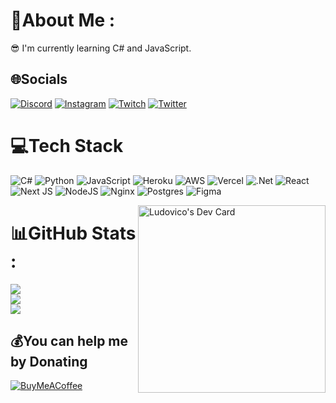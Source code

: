 # 💫About Me :
😎 I'm currently learning C# and JavaScript. 

## 🌐Socials
[![Discord](https://img.shields.io/badge/Discord-%237289DA.svg?logo=discord&logoColor=white)](htttps://discord.gg/Ludovico#1411) [![Instagram](https://img.shields.io/badge/Instagram-%23E4405F.svg?logo=Instagram&logoColor=white)](https://instagram.com/ludovico666_) [![Twitch](https://img.shields.io/badge/Twitch-%239146FF.svg?logo=Twitch&logoColor=white)](https://twitch.tv/vicosforza) [![Twitter](https://img.shields.io/badge/Twitter-%231DA1F2.svg?logo=Twitter&logoColor=white)](https://twitter.com/Ludovico1337) 

# 💻Tech Stack
![C#](https://img.shields.io/badge/c%23-%23239120.svg?style=flat&logo=c-sharp&logoColor=white) ![Python](https://img.shields.io/badge/python-3670A0?style=flat&logo=python&logoColor=ffdd54) ![JavaScript](https://img.shields.io/badge/javascript-%23323330.svg?style=flat&logo=javascript&logoColor=%23F7DF1E) ![Heroku](https://img.shields.io/badge/heroku-%23430098.svg?style=flat&logo=heroku&logoColor=white) ![AWS](https://img.shields.io/badge/AWS-%23FF9900.svg?style=flat&logo=amazon-aws&logoColor=white) ![Vercel](https://img.shields.io/badge/vercel-%23000000.svg?style=flat&logo=vercel&logoColor=white) ![.Net](https://img.shields.io/badge/.NET-5C2D91?style=flat&logo=.net&logoColor=white) ![React](https://img.shields.io/badge/react-%2320232a.svg?style=flat&logo=react&logoColor=%2361DAFB) ![Next JS](https://img.shields.io/badge/Next-black?style=flat&logo=next.js&logoColor=white) ![NodeJS](https://img.shields.io/badge/node.js-6DA55F?style=flat&logo=node.js&logoColor=white) ![Nginx](https://img.shields.io/badge/nginx-%23009639.svg?style=flat&logo=nginx&logoColor=white) ![Postgres](https://img.shields.io/badge/postgres-%23316192.svg?style=flat&logo=postgresql&logoColor=white) 	![Figma](https://img.shields.io/badge/figma-%23F24E1E.svg?style=flat&logo=figma&logoColor=white)

<a href="https://app.daily.dev/Ludovico"><img src="https://github.com/LudovicoSforza/LudovicoSforza/blob/main/devcard.svg" align="right" width="300" alt="Ludovico's Dev Card"/></a>
# 📊GitHub Stats :
![](https://github-readme-stats.vercel.app/api?username=LudovicoSforza&theme=dracula&hide_border=true&include_all_commits=true&count_private=true)<br/>
![](https://github-readme-streak-stats.herokuapp.com/?user=LudovicoSforza&theme=dracula&hide_border=true)<br/>
![](https://github-readme-stats.vercel.app/api/top-langs/?username=LudovicoSforza&theme=dracula&hide_border=true&include_all_commits=true&count_private=true&layout=compact)

## 💰You can help me by Donating
[![BuyMeACoffee](https://img.shields.io/badge/Buy%20Me%20a%20Coffee-ffdd00?style=for-the-badge&logo=buy-me-a-coffee&logoColor=black)](https://buymeacoffee.com/ludovico) 

  <!-- Proudly created with GPRM ( https://gprm.itsvg.in ) -->
  
